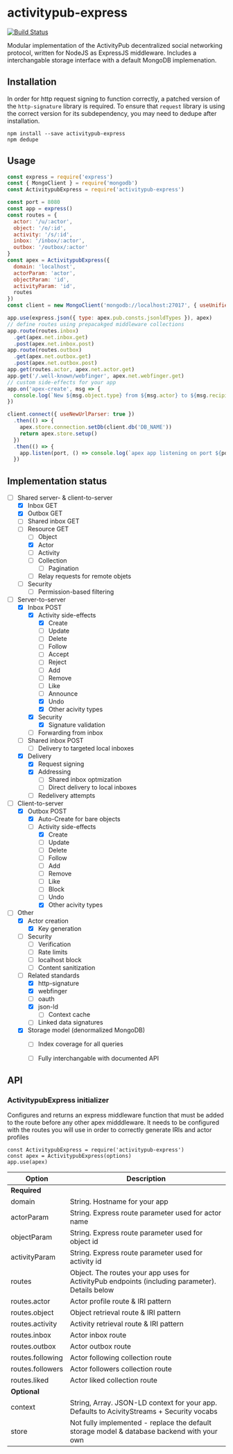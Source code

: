 # activitypub-express

[![Build Status](https://travis-ci.org/wmurphyrd/activitypub-express.svg?branch=master)](https://travis-ci.org/wmurphyrd/activitypub-express)

Modular implementation of the ActivityPub decentralized social networking protocol,
written for NodeJS as ExpressJS middleware.
Includes a interchangable storage interface with a default MongoDB implemenation.

## Installation

In order for http request signing to function correctly, a patched version of the `http-signature`
library is required. To ensure that `request` library is using the correct version for its subdependency,
you may need to dedupe after installation.

```
npm install --save activitypub-express
npm dedupe
```

## Usage

```js
const express = require('express')
const { MongoClient } = require('mongodb')
const ActivitypubExpress = require('activitypub-express')

const port = 8080
const app = express()
const routes = {
  actor: '/u/:actor',
  object: '/o/:id',
  activity: '/s/:id',
  inbox: '/inbox/:actor',
  outbox: '/outbox/:actor'
}
const apex = ActivitypubExpress({
  domain: 'localhost',
  actorParam: 'actor',
  objectParam: 'id',
  activityParam: 'id',
  routes
})
const client = new MongoClient('mongodb://localhost:27017', { useUnifiedTopology: true, useNewUrlParser: true })

app.use(express.json({ type: apex.pub.consts.jsonldTypes }), apex)
// define routes using prepacakged middleware collections
app.route(routes.inbox)
  .get(apex.net.inbox.get)
  .post(apex.net.inbox.post)
app.route(routes.outbox)
  .get(apex.net.outbox.get)
  .post(apex.net.outbox.post)
app.get(routes.actor, apex.net.actor.get)
app.get('/.well-known/webfinger', apex.net.webfinger.get)
// custom side-effects for your app
app.on('apex-create', msg => {
  console.log(`New ${msg.object.type} from ${msg.actor} to ${msg.recipient}`)
})

client.connect({ useNewUrlParser: true })
  .then(() => {
    apex.store.connection.setDb(client.db('DB_NAME'))
    return apex.store.setup()
  })
  .then(() => {
    app.listen(port, () => console.log(`apex app listening on port ${port}`))
  })
```

## Implementation status

* [ ] Shared server- & client-to-server
  * [x] Inbox GET
  * [x] Outbox GET
  * [ ] Shared inbox GET
  * [ ] Resource GET
    * [ ] Object
    * [x] Actor
    * [ ] Activity
    * [ ] Collection
      * [ ] Pagination
    * [ ] Relay requests for remote objets
  * [ ] Security
    * [ ] Permission-based filtering
* [ ] Server-to-server
  * [x] Inbox POST
    * [x] Activity side-effects
      * [x] Create
      * [ ] Update
      * [ ] Delete
      * [ ] Follow
      * [ ] Accept
      * [ ] Reject
      * [ ] Add
      * [ ] Remove
      * [ ] Like
      * [ ] Announce
      * [x] Undo
      * [x] Other acivity types
    * [x] Security
      * [x] Signature validation
    * [ ] Forwarding from inbox
  * [ ] Shared inbox POST
    * [ ] Delivery to targeted local inboxes
  * [x] Delivery
    * [x] Request signing
    * [x] Addressing
      * [ ] Shared inbox optmization
      * [ ] Direct delivery to local inboxes
    * [ ] Redelivery attempts
* [ ] Client-to-server
  * [x] Outbox POST
    * [x] Auto-Create for bare objects
    * [ ] Activity side-effects
      * [x] Create
      * [ ] Update
      * [ ] Delete
      * [ ] Follow
      * [ ] Add
      * [ ] Remove
      * [ ] Like
      * [ ] Block
      * [ ] Undo
      * [x] Other acivity types
* [ ] Other
  * [x] Actor creation
    * [x] Key generation
  * [ ] Security
    * [ ] Verification
    * [ ] Rate limits
    * [ ] localhost block
    * [ ] Content sanitization
  * [ ] Related standards
    * [x] http-signature
    * [x] webfinger
    * [ ] oauth
    * [x] json-ld
      * [ ] Context cache
    * [ ] Linked data signatures
  * [x] Storage model (denormalized MongoDB)
    * [ ] Index coverage for all queries
    * [ ] Fully interchangable with documented API


## API

### ActivitypubExpress initializer

Configures and returns an express middleware function that must be added to the route
before any other apex midddleware. It needs to be configured with the routes you will use
in order to correctly generate IRIs and actor profiles

```
const ActivitypubExpress = require('activitypub-express')
const apex = ActivitypubExpress(options)
app.use(apex)
```

Option | Description
--- | ---
**Required** |
domain | String. Hostname for your app
actorParam | String. Express route parameter used for actor name
objectParam | String. Express route parameter used for object id
activityParam | String. Express route parameter used for activity id
routes | Object. The routes your app uses for ActivityPub endpoints (including parameter). Details below
routes.actor | Actor profile route & IRI pattern
routes.object | Object retrieval route & IRI pattern
routes.activity | Activity retrieval route & IRI pattern
routes.inbox | Actor inbox route
routes.outbox | Actor outbox route
routes.following | Actor following collection route
routes.followers | Actor followers collection route
routes.liked | Actor liked collection route
**Optional** |
context | String, Array. JSON-LD context for your app. Defaults to AcivityStreams + Security vocabs
store | Not fully implemented - replace the default storage model & database backend with your own
